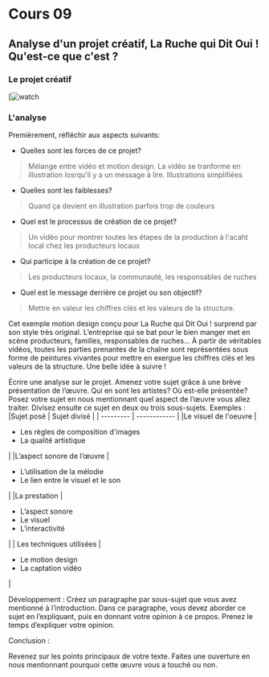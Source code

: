 # Cours 09

## Analyse d'un projet créatif, La Ruche qui Dit Oui ! Qu'est-ce que c'est ?

### Le projet créatif
[![watch](https://www.youtube.com/watch?v=0D3_I_g1B2c)
    
    

### L'analyse

Premièrement, réfléchir aux aspects suivants: 
* Quelles sont les forces de ce projet? 
> Mélange entre vidéo et motion design. La vidéo se tranforme en illustration losrqu'il y a un message à lire. Illustrations simplifiées
* Quelles sont les faiblesses? 
> Quand ça devient en illustration parfois trop de couleurs
* Quel est le processus de création de ce projet? 
> Un vidéo pour montrer toutes les étapes de la production à l'acaht local chez les producteurs locaux
* Qui participe à la création de ce projet?
> Les producteurs locaux, la communauté, les responsables de ruches
* Quel est le message derrière ce projet ou son objectif? 
> Mettre en valeur les chiffres clés et les valeurs de la structure.

Cet exemple motion design conçu pour La Ruche qui Dit Oui ! surprend par son style très original. L’entreprise qui se bat pour le bien manger met en scène producteurs, familles, responsables de ruches… À partir de véritables vidéos, toutes les parties prenantes de la chaîne sont représentées sous forme de peintures vivantes pour mettre en exergue les chiffres clés et les valeurs de la structure. Une belle idée à suivre !


Écrire une analyse sur le projet. Amenez votre sujet grâce à une brève présentation de l’œuvre. Qui en sont les artistes?  Où est-elle présentée? 
Posez votre sujet en nous mentionnant quel aspect de l’œuvre vous allez traiter. Divisez ensuite ce sujet en deux ou trois sous-sujets. 
Exemples : 
|Sujet posé |	Sujet divisé |
| --------- | ------------ |
|Le visuel de l'oeuvre	| <ul><li>Les règles de composition d'images</li><li>La qualité artistique</li></ul>  |
|L’aspect sonore de l’œuvre |<ul><li>L’utilisation de la mélodie</li><li>Le lien entre le visuel et le son </li></ul> 	 |
|La prestation	|<ul><li> L’aspect sonore</li><li> Le visuel </li><li> L’interactivité </li></ul> 	 |
| Les techniques utilisées	| <ul><li> Le motion design </li><li>La captation vidéo</li></ul> |


Développement : 
 Créez un paragraphe par sous-sujet que vous avez mentionné à l’introduction. Dans ce paragraphe, vous devez aborder ce sujet en l’expliquant, puis en donnant votre opinion à ce propos. Prenez le temps d’expliquer votre opinion. 

Conclusion : 

Revenez sur les points principaux de votre texte. Faites une ouverture en nous mentionnant pourquoi cette œuvre vous a touché ou non.   

